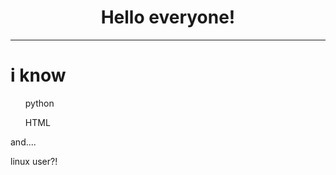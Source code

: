 <center><h1>Hello everyone!</h1></center>
<hr>
<h1>i know</h1>
<ul>python</ul>
<ul>HTML</ul>
<p>and....</p>
<p>linux user?!</p>
